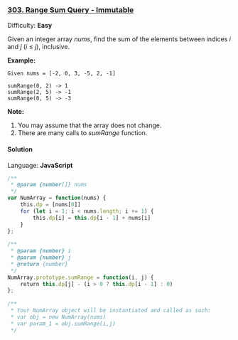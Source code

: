 ### [303\. Range Sum Query - Immutable](https://leetcode.com/problems/range-sum-query-immutable/)

Difficulty: **Easy**


Given an integer array _nums_, find the sum of the elements between indices _i_ and _j_ (_i_ ≤ _j_), inclusive.

**Example:**  

```
Given nums = [-2, 0, 3, -5, 2, -1]

sumRange(0, 2) -> 1
sumRange(2, 5) -> -1
sumRange(0, 5) -> -3
```

**Note:**  

1.  You may assume that the array does not change.
2.  There are many calls to _sumRange_ function.


#### Solution

Language: **JavaScript**

```javascript
/**
 * @param {number[]} nums
 */
var NumArray = function(nums) {
    this.dp = [nums[0]]
    for (let i = 1; i < nums.length; i += 1) {
        this.dp[i] = this.dp[i - 1] + nums[i] 
    }
};
​
/** 
 * @param {number} i 
 * @param {number} j
 * @return {number}
 */
NumArray.prototype.sumRange = function(i, j) {
    return this.dp[j] - (i > 0 ? this.dp[i - 1] : 0)
};
​
/** 
 * Your NumArray object will be instantiated and called as such:
 * var obj = new NumArray(nums)
 * var param_1 = obj.sumRange(i,j)
 */
```